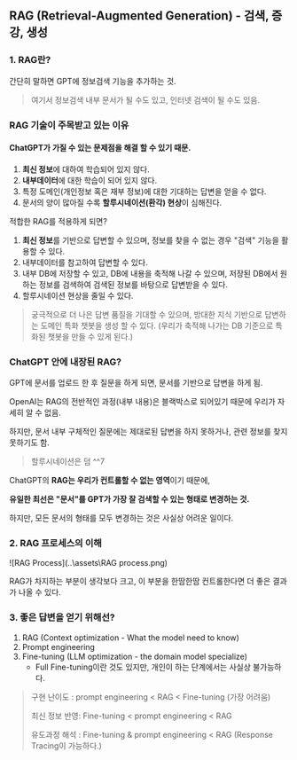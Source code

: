 ## RAG (Retrieval-Augmented Generation) - 검색, 증강, 생성

### 1. RAG란?

간단히 말하면 GPT에 정보검색 기능을 추가하는 것.

> 여기서 정보검색 내부 문서가 될 수도 있고, 인터넷 검색이 될 수도 있음.



### RAG 기술이 주목받고 있는 이유

#### ChatGPT가 가질 수 있는 문제점을 해결 할 수 있기 때문.

1. **최신 정보**에 대하여 학습되어 있지 않다.
2. **내부데이터**에 대한 학습이 되어 있지 않다.
3. 특정 도메인(개인정보 혹은 재부 정보)에 대한 기대하는 답변을 얻을 수 없다.
4. 문서의 양이 많아질 수록 **할루시네이션(환각) 현상**이 심해진다.



적합한 RAG를 적용하게 되면?

1. **최신 정보**를 기반으로 답변할 수 있으며, 정보를 찾을 수 없는 경우 "검색" 기능을 활용할 수 있다.
2. 내부데이터를 참고하여 답변할 수 있다.
3. 내부 DB에 저장할 수 있고, DB에 내용을 축적해 나갈 수 있으며, 저장된 DB에서 원하는 정보를 검색하여 검색된 정보를 바탕으로 답변받을 수 있다.
4. 할루시네이션 현상을 줄일 수 있다.

> 궁극적으로 더 나은 답변 품질을 기대할 수 있으며, 방대한 지식 기반으로 답변하는 도메인 특화 챗봇을 생성 할 수 있다. (우리가 축적해 나가는 DB 기준으로 특화된 챗봇을 만들 수 있게 된다.)



### ChatGPT 안에 내장된 RAG?

GPT에 문서를 업로드 한 후 질문을 하게 되면, 문서를 기반으로 답변을 하게 됨.

OpenAI는 RAG의 전반적인 과정(내부 내용)은 블랙박스로 되어있기 때문에 우리가 자세히 알 수 없음.

하지만, 문서 내부 구체적인 질문에는 제대로된 답변을 하지 못하거나, 관련 정보를 찾지 못하기도 함.

> 할루시네이션은 덤 ^^7



ChatGPT의 **RAG는 우리가 컨트롤할 수 없는 영역**이기 때문에, 

**유일한 최선은 "문서"를 GPT가 가장 잘 검색할 수 있는 형태로 변경하는 것.**

하지만, 모든 문서의 형태를 모두 변경하는 것은 사실상 어려운 일이다.



### 2. RAG 프로세스의 이해

![RAG Process](..\assets\RAG process.png)

RAG가 차지하는 부분이 생각보다 크고, 이 부분을 한땀한땀 컨트롤한다면 더 좋은 결과가 나올 수 있다.



### 3. 좋은 답변을 얻기 위해선?

1. RAG (Context optimization - What the model need to know)
2. Prompt engineering
3. Fine-tuning (LLM optimization - the domain model specialize)
   - Full Fine-tuning이란 것도 있지만, 개인이 하는 단계에서는 사실상 불가능하다.



> 구현 난이도 :  prompt engineering <  RAG < Fine-tuning (가장 어려움)
>
> 최신 정보 반영: Fine-tuning < prompt engineering < RAG
>
> 유도과정 해석 : Fine-tuning & prompt engineering < RAG (Response Tracing이 가능하다.)



